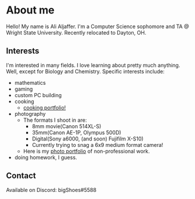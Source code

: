 # About me 
Hello! My name is Ali Aljaffer. I'm a Computer Science sophomore and TA @ Wright State University. Recently relocated to Dayton, OH.

## Interests
I'm interested in many fields. I love learning about pretty much anything. Well, except for Biology and Chemistry. 
Specific interests include:
  * mathematics
  * gaming
  * custom PC building
  * cooking
    - [cooking portfolio!](https://flic.kr/ps/3Xg9bE)
  * photography
    - The formats I shoot in are: 
      * 8mm movie(Canon 514XL-S)
      * 35mm(Canon AE-1P, Olympus 500D)
      * Digital(Sony a6000, (and soon) Fujifilm X-S10)
      * Currently trying to snag a 6x9 medium format camera!
    - Here is my [photo portfolio](https://flic.kr/ps/3QcTa1) of non-professional work.
  * doing homework, I guess.
  
 ## Contact
 Available on Discord: bigShoes#5588
